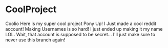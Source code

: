 # CoolProject
Coolio
Here is my super cool project
Pony Up!
I Just made a cool reddit account! Making Usernames is so hard! I just ended up making it my name LOL. Wait, that account is supposed to be secret... I'll just make sure to never use this branch again!

